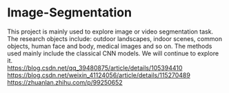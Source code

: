 # Image-Segmentation
This project is mainly used to explore image or video segmentation task. The research objects include: 
outdoor landscapes, indoor scenes, common objects, human face and body, medical images and so on. 
The methods used mainly include the classical CNN models. We will continue to explore it.  
https://blog.csdn.net/qq_39480875/article/details/105394410  
https://blog.csdn.net/weixin_41124056/article/details/115270489  
https://zhuanlan.zhihu.com/p/99250652
